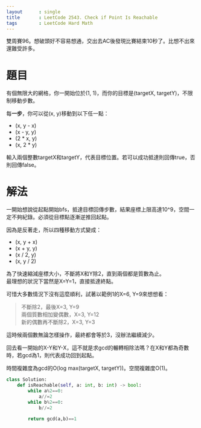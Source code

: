 ```yaml
--- 
layout      : single
title       : LeetCode 2543. Check if Point Is Reachable
tags        : LeetCode Hard Math
---
```

雙周賽96。想破頭好不容易想通，交出去AC後發現比賽結束10秒了。比想不出來還難受許多。  

# 題目
有個無限大的網格，你一開始位於(1, 1)，而你的目標是(targetX, targetY)，不限制移動步數。  

每**一步**，你可以從(x, y)移動到以下任一點：  
- (x, y - x)  
- (x - y, y)  
- (2 * x, y)  
- (x, 2 * y)  

輸入兩個整數targetX和targetY，代表目標位置。若可以成功抵達則回傳true，否則回傳false。  

# 解法
一開始想說從起點開始bfs，抵達目標回傳步數，結果座標上限高達10^9，空間一定不夠紀錄。必須從目標點逐漸逆推回起點。  

因為是反著走，所以四種移動方式變成：  
- (x, y + x)  
- (x + y, y)  
- (x / 2, y)  
- (x, y / 2)  

為了快速縮減座標大小，不斷將X和Y除2，直到兩個都是質數為止。  
最理想的狀況下當然是X=Y=1，直接抵達終點。  

可惜大多數情況下沒有這麼順利，試著以範例1的X=6, Y=9來想想看：  
> 不斷除2，最後X=3, Y=9  
> 兩個質數相加變偶數，X=3, Y=12  
> 新的偶數再不斷除2，X=3, Y=3  

這時候兩個數無論怎樣操作，最終都會等於3，沒辦法繼續減少。  

回去看一開始的X-Y和Y-X，這不就是求gcd的輾轉相除法嗎？在X和Y都為奇數時，若gcd為1，則代表成功回到起點。  

時間複雜度為gcd的O(log max(targetX, targetY))。空間複雜度O(1)。  

```python
class Solution:
    def isReachable(self, a: int, b: int) -> bool:
        while a%2==0:
            a//=2
        while b%2==0:
            b//=2
            
        return gcd(a,b)==1
```
